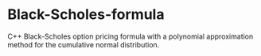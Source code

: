 # Black-Scholes-formula
C++ Black-Scholes option pricing formula with a polynomial approximation method for the cumulative normal distribution.

